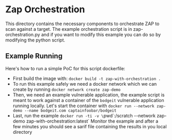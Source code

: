 # Zap Orchestration

This directory contains the necessary components to orchestrate ZAP to scan against a target.
The example orchestration script is in zap-orchestration.py and if you want to modify this example you can do so by modifying the python script.

## Example Running
Here's how to run a simple PoC for this script dockerfile:


* First build the image with: `docker build -t zap-with-orchestration .`
* To run this example safely we need a docker network which we can create by running `docker network create zap-demo`
* Then, we need an example vulnerable application, the example script is meant to work against a container of the `bodgeit` vulnerable application running locally. Let's start the container with `docker run --network zap-demo --name bodgeit.com captainfoobar/bodgeit`
* Last, run the example `docker run -ti -v \`pwd\`:/scratch --network zap-demo zap-with-orchestration:latest`
Monitor the example and after a few minutes you should see a sarif file containing the results in you local directory
